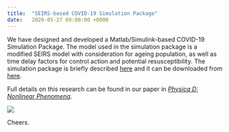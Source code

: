 ```yaml
---
title:  "SEIRS-based COVID-19 Simulation Package"
date:   2020-05-27 09:00:00 +0000
---
```


We have designed and developed a Matlab/Simulink-based COVID-19 Simulation Package. The model used in the simulation package is a modified SEIRS model with consideration for ageing population, as well as time delay factors for control action and potential resusceptibility. The simulation package is briefly described [here](https://nkymark.github.io/COVIDSIM) and it can be downloaded from [here](https://github.com/nkymark/COVIDSIM).

Full details on this research can be found in our paper in [*Physica D: Nonlinear Phenomena*](https://doi.org/10.1016/j.physd.2020.132599).

![](https://www.markusng.com/assets/Figures/Download_COVID.png)



Cheers.
